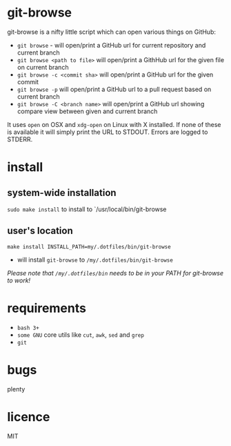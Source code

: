 git-browse
==========

git-browse is a nifty little script which can open various things on GitHub:

- `git browse` - will open/print a GitHub url for current repository and current branch
- `git browse <path to file>` will open/print a GithHub url for the given file on current branch
- `git browse -c <commit sha>` will open/print a GitHub url for the given commit
- `git browse -p` will open/print a GitHub url to a pull request based on current branch
- `git browse -C <branch name>` will open/print a GitHub url showing compare view between given and current branch

It uses `open` on OSX and `xdg-open` on Linux with X installed. If none of these 
is available it will simply print the URL to STDOUT. Errors are logged to STDERR.


install
=======

system-wide installation
------------------------

`sudo make install` to install to `/usr/local/bin/git-browse

user's location
---------------

`make install INSTALL_PATH=my/.dotfiles/bin/git-browse` 
  - will install `git-browse` to `/my/.dotfiles/bin/git-browse` 

*Please note that `/my/.dotfiles/bin` needs to be in your PATH for git-browse to work!*


requirements
============

- `bash 3+`
- `some GNU` core utils like `cut`, `awk`, `sed` and `grep`
- `git`

bugs
====


plenty


licence
=======

MIT

